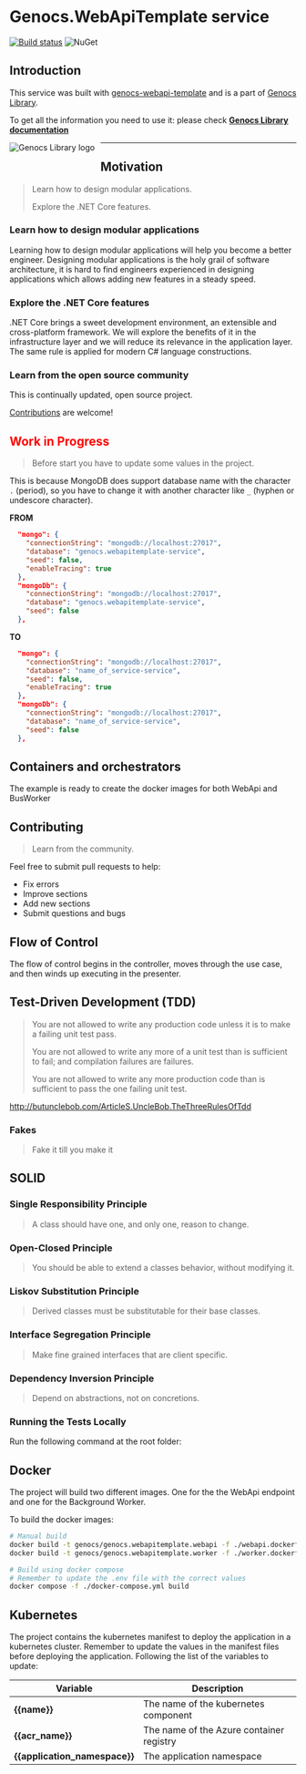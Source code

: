 # Genocs.WebApiTemplate service  

[![Build status](https://ci.appveyor.com/api/projects/status/0i6s33kw3y87tkb2?svg=true)](https://ci.appveyor.com/project/genocs/genocs-webapi-template)  ![NuGet](https://buildstats.info/nuget/Genocs.WebApiTemplate) 


## Introduction

This service was built with [genocs-webapi-template](https://github.com/Genocs/genocs-webapi-template) and is a part of [Genocs Library](https://genocs-blog.netlify.app/).

To get all the information you need to use it: please check
**[Genocs Library documentation](https://genocs-blog.netlify.app/)**


<img src="https://genocs-blog.netlify.app/library/logo_hu5f84e5ac74e01291dbce57bab350d273_35818_2000x0_resize_box_3.png"
     alt="Genocs Library logo"
     style="float: left; margin-right: 10px; padding-bottom: 50px;" />



---


## Motivation

> Learn how to design modular applications.
>
> Explore the .NET Core features.

### Learn how to design modular applications

Learning how to design modular applications will help you become a better engineer. Designing modular applications is the holy grail of software architecture, it is hard to find engineers experienced in designing applications which allows adding new features in a steady speed. 

### Explore the .NET Core features

.NET Core brings a sweet development environment, an extensible and cross-platform framework. We will explore the benefits of it in the infrastructure layer and we will reduce its relevance in the application layer. The same rule is applied for modern C# language constructions.

### Learn from the open source community

This is continually updated, open source project.

[Contributions](#contributors-) are welcome!

## <span style="color:red; font-size:xxl">**Work in Progress**</span>



>Before start you have to update some values in the project.

This is because MongoDB does support database name with the character `.` (period), so you have to change it with another character like `_` (hyphen or undescore character). 

**FROM**
``` json
  "mongo": {
    "connectionString": "mongodb://localhost:27017",
    "database": "genocs.webapitemplate-service",
    "seed": false,
    "enableTracing": true
  },
  "mongoDb": {
    "connectionString": "mongodb://localhost:27017",
    "database": "genocs.webapitemplate-service",
    "seed": false
  },
```

**TO**

``` json
  "mongo": {
    "connectionString": "mongodb://localhost:27017",
    "database": "name_of_service-service",
    "seed": false,
    "enableTracing": true
  },
  "mongoDb": {
    "connectionString": "mongodb://localhost:27017",
    "database": "name_of_service-service",
    "seed": false
  },
```

## Containers and orchestrators

The example is ready to create the docker images for both WebApi and BusWorker


## Contributing

> Learn from the community.

Feel free to submit pull requests to help:

* Fix errors
* Improve sections
* Add new sections
* Submit questions and bugs

## Flow of Control

The flow of control begins in the controller, moves through the use case, and then winds up executing in the presenter.


## Test-Driven Development (TDD)

> You are not allowed to write any production code unless it is to make a failing unit test pass.
>
> You are not allowed to write any more of a unit test than is sufficient to fail; and compilation failures are failures.
>
> You are not allowed to write any more production code than is sufficient to pass the one failing unit test.

http://butunclebob.com/ArticleS.UncleBob.TheThreeRulesOfTdd

### Fakes

> Fake it till you make it

## SOLID

### Single Responsibility Principle

> A class should have one, and only one, reason to change.

### Open-Closed Principle

> You should be able to extend a classes behavior, without modifying it.

### Liskov Substitution Principle

> Derived classes must be substitutable for their base classes.

### Interface Segregation Principle

> Make fine grained interfaces that are client specific.

### Dependency Inversion Principle

> Depend on abstractions, not on concretions.

### Running the Tests Locally

Run the following command at the root folder:


## Docker

The project will build two different images. One for the the WebApi endpoint and one for the Background Worker.   


To build the docker images:

``` sh
# Manual build
docker build -t genocs/genocs.webapitemplate.webapi -f ./webapi.dockerfile .
docker build -t genocs/genocs.webapitemplate.worker -f ./worker.dockerfile .

# Build using docker compose
# Remember to update the .env file with the correct values
docker compose -f ./docker-compose.yml build
```


## Kubernetes

The project contains the kubernetes manifest to deploy the application in a kubernetes cluster.
Remember to update the values in the manifest files before deploying the application.
Following the list of the variables to update:

| Variable | Description 
| -------- | -------- | 
| **{{name}}**  | The name of the kubernetes component  | 
| **{{acr_name}}** | The name of the Azure container registry | 
| **{{application_namespace}}** | The application namespace|
